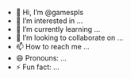 - 👋 Hi, I’m @gamespls
- 👀 I’m interested in ...
- 🌱 I’m currently learning ...
- 💞️ I’m looking to collaborate on ...
- 📫 How to reach me ...
- 😄 Pronouns: ...
- ⚡ Fun fact: ...

<!---
gamespls/gamespls is a ✨ special ✨ repository because its `README.md` (this file) appears on your GitHub profile.
You can click the Preview link to take a look at your changes.
--->
